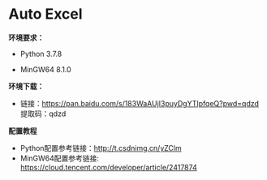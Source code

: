 # Auto Excel

**环境要求：**

- Python 3.7.8

- MinGW64 8.1.0

**环境下载：**

- 链接：https://pan.baidu.com/s/183WaAUjI3puyDgYTIpfqeQ?pwd=qdzd 
​	提取码：qdzd

**配置教程**
- Python配置参考链接：http://t.csdnimg.cn/yZClm
- MinGW64配置参考链接: https://cloud.tencent.com/developer/article/2417874
